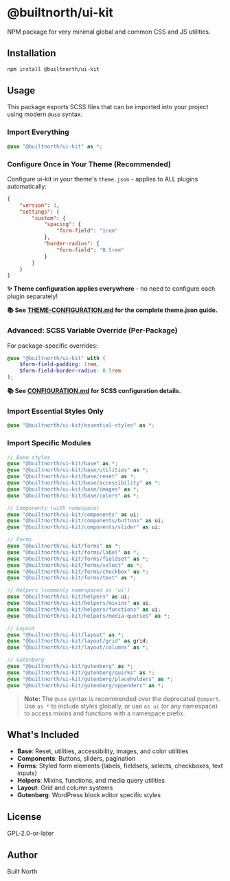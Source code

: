 # @builtnorth/ui-kit

NPM package for very minimal global and common CSS and JS utilities.

## Installation

```bash
npm install @builtnorth/ui-kit
```

## Usage

This package exports SCSS files that can be imported into your project using modern `@use` syntax.

### Import Everything

```scss
@use "@builtnorth/ui-kit" as *;
```

### Configure Once in Your Theme (Recommended)

Configure ui-kit in your theme's `theme.json` - applies to ALL plugins automatically:

```json
{
	"version": 3,
	"settings": {
		"custom": {
			"spacing": {
				"form-field": "1rem"
			},
			"border-radius": {
				"form-field": "0.5rem"
			}
		}
	}
}
```

**✨ Theme configuration applies everywhere** - no need to configure each plugin separately!

**📚 See [THEME-CONFIGURATION.md](./THEME-CONFIGURATION.md) for the complete theme.json guide.**

### Advanced: SCSS Variable Override (Per-Package)

For package-specific overrides:

```scss
@use "@builtnorth/ui-kit" with (
	$form-field-padding: 1rem,
	$form-field-border-radius: 0.5rem
);
```

**📚 See [CONFIGURATION.md](./CONFIGURATION.md) for SCSS configuration details.**

### Import Essential Styles Only

```scss
@use "@builtnorth/ui-kit/essential-styles" as *;
```

### Import Specific Modules

```scss
// Base styles
@use "@builtnorth/ui-kit/base" as *;
@use "@builtnorth/ui-kit/base/utilities" as *;
@use "@builtnorth/ui-kit/base/reset" as *;
@use "@builtnorth/ui-kit/base/accessibility" as *;
@use "@builtnorth/ui-kit/base/images" as *;
@use "@builtnorth/ui-kit/base/colors" as *;

// Components (with namespace)
@use "@builtnorth/ui-kit/components" as ui;
@use "@builtnorth/ui-kit/components/buttons" as ui;
@use "@builtnorth/ui-kit/components/slider" as ui;

// Forms
@use "@builtnorth/ui-kit/forms" as *;
@use "@builtnorth/ui-kit/forms/label" as *;
@use "@builtnorth/ui-kit/forms/fieldset" as *;
@use "@builtnorth/ui-kit/forms/select" as *;
@use "@builtnorth/ui-kit/forms/checkbox" as *;
@use "@builtnorth/ui-kit/forms/text" as *;

// Helpers (commonly namespaced as 'ui')
@use "@builtnorth/ui-kit/helpers" as ui;
@use "@builtnorth/ui-kit/helpers/mixins" as ui;
@use "@builtnorth/ui-kit/helpers/functions" as ui;
@use "@builtnorth/ui-kit/helpers/media-queries" as *;

// Layout
@use "@builtnorth/ui-kit/layout" as *;
@use "@builtnorth/ui-kit/layout/grid" as grid;
@use "@builtnorth/ui-kit/layout/columns" as *;

// Gutenberg
@use "@builtnorth/ui-kit/gutenberg" as *;
@use "@builtnorth/ui-kit/gutenberg/quirks" as *;
@use "@builtnorth/ui-kit/gutenberg/placeholders" as *;
@use "@builtnorth/ui-kit/gutenberg/appenders" as *;
```

> **Note:** The `@use` syntax is recommended over the deprecated `@import`. Use `as *` to include styles globally, or use `as ui` (or any namespace) to access mixins and functions with a namespace prefix.

## What's Included

- **Base**: Reset, utilities, accessibility, images, and color utilities
- **Components**: Buttons, sliders, pagination
- **Forms**: Styled form elements (labels, fieldsets, selects, checkboxes, text inputs)
- **Helpers**: Mixins, functions, and media query utilities
- **Layout**: Grid and column systems
- **Gutenberg**: WordPress block editor specific styles

## License

GPL-2.0-or-later

## Author

Built North
